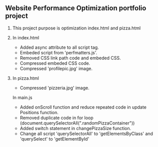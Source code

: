 ## Website Performance Optimization portfolio project

1. This project purpose is optimization index.html and pizza.html

2. In index.html
   - Added async attribute to all script tag.
   - Embeded script from 'perfmatters.js'. 
   - Removed CSS link path code and embeded CSS. 
   - Compressed embeded CSS code. 
   - Compressed 'profilepic.jpg' image.

3. In pizza.html
   - Compressed 'pizzeria.jpg' image. 

   In main.js
   - Added onScroll function and reduce repeated code in update Positions function.
   - Removed duplicate code in for loop (document.querySelectorAll(".randomPizzaContainer"))
   - Added switch statement in changePizzaSize function.
   - Change all script 'querySelectorAll' to 'getElementsByClass' and 'querySelect' to 'getElementById'
